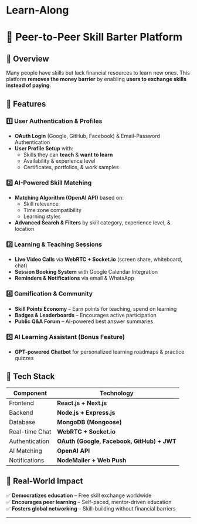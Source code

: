 # Learn-Along
# 📌 Peer-to-Peer Skill Barter Platform  

## 🌟 Overview  

Many people have skills but lack financial resources to learn new ones. This platform **removes the money barrier** by enabling **users to exchange skills instead of paying**.  

## 🚀 Features  

### **1️⃣ User Authentication & Profiles**  
- **OAuth Login** (Google, GitHub, Facebook) & Email-Password Authentication  
- **User Profile Setup** with:
  - Skills they can **teach** & **want to learn**  
  - Availability & experience level  
  - Certificates, portfolios, & work samples  

### **2️⃣ AI-Powered Skill Matching**  
- **Matching Algorithm (OpenAI API)** based on:
  - Skill relevance  
  - Time zone compatibility  
  - Learning styles  
- **Advanced Search & Filters** by skill category, experience level, & location  

### **3️⃣ Learning & Teaching Sessions**  
- **Live Video Calls** via **WebRTC + Socket.io** (screen share, whiteboard, chat)  
- **Session Booking System** with Google Calendar Integration  
- **Reminders & Notifications** via email & WhatsApp  

### **4️⃣ Gamification & Community**  
- **Skill Points Economy** – Earn points for teaching, spend on learning  
- **Badges & Leaderboards** – Encourages active participation  
- **Public Q&A Forum** – AI-powered best answer summaries  

### **5️⃣ AI Learning Assistant (Bonus Feature)**  
- **GPT-powered Chatbot** for personalized learning roadmaps & practice quizzes  

## 🔗 Tech Stack  

| **Component**    | **Technology** |
|-----------------|---------------|
| Frontend        | **React.js + Next.js** |
| Backend         | **Node.js + Express.js** |
| Database        | **MongoDB (Mongoose)** |
| Real-time Chat  | **WebRTC + Socket.io** |
| Authentication  | **OAuth (Google, Facebook, GitHub) + JWT** |
| AI Matching    | **OpenAI API** |
| Notifications   | **NodeMailer + Web Push** |


## 🎯 Real-World Impact  

✅ **Democratizes education** – Free skill exchange worldwide  
✅ **Encourages peer learning** – Self-paced, mentor-driven education  
✅ **Fosters global networking** – Skill-building without financial barriers  

---
